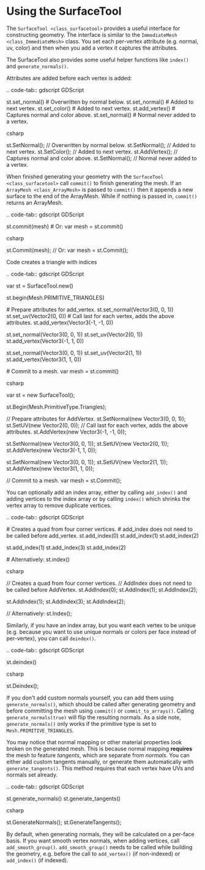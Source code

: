# Using the SurfaceTool

The `SurfaceTool <class_surfacetool>` provides a useful interface for
constructing geometry. The interface is similar to the
`ImmediateMesh <class_ImmediateMesh>` class. You set each per-vertex
attribute (e.g. normal, uv, color) and then when you add a vertex it
captures the attributes.

The SurfaceTool also provides some useful helper functions like
`index()` and `generate_normals()`.

Attributes are added before each vertex is added:

.. code-tab:: gdscript GDScript

st.set\_normal() \# Overwritten by normal below. st.set\_normal() \#
Added to next vertex. st.set\_color() \# Added to next vertex.
st.add\_vertex() \# Captures normal and color above. st.set\_normal() \#
Normal never added to a vertex.

csharp

st.SetNormal(); // Overwritten by normal below. st.SetNormal(); // Added
to next vertex. st.SetColor(); // Added to next vertex. st.AddVertex();
// Captures normal and color above. st.SetNormal(); // Normal never
added to a vertex.

When finished generating your geometry with the
`SurfaceTool <class_surfacetool>` call `commit()` to finish generating
the mesh. If an `ArrayMesh <class_ArrayMesh>` is passed to `commit()`
then it appends a new surface to the end of the ArrayMesh. While if
nothing is passed in, `commit()` returns an ArrayMesh.

.. code-tab:: gdscript GDScript

st.commit(mesh) \# Or: var mesh = st.commit()

csharp

st.Commit(mesh); // Or: var mesh = st.Commit();

Code creates a triangle with indices

.. code-tab:: gdscript GDScript

var st = SurfaceTool.new()

st.begin(Mesh.PRIMITIVE\_TRIANGLES)

\# Prepare attributes for add\_vertex. st.set\_normal(Vector3(0, 0, 1))
st.set\_uv(Vector2(0, 0)) \# Call last for each vertex, adds the above
attributes. st.add\_vertex(Vector3(-1, -1, 0))

st.set\_normal(Vector3(0, 0, 1)) st.set\_uv(Vector2(0, 1))
st.add\_vertex(Vector3(-1, 1, 0))

st.set\_normal(Vector3(0, 0, 1)) st.set\_uv(Vector2(1, 1))
st.add\_vertex(Vector3(1, 1, 0))

\# Commit to a mesh. var mesh = st.commit()

csharp

var st = new SurfaceTool();

st.Begin(Mesh.PrimitiveType.Triangles);

// Prepare attributes for AddVertex. st.SetNormal(new Vector3(0, 0, 1));
st.SetUV(new Vector2(0, 0)); // Call last for each vertex, adds the
above attributes. st.AddVertex(new Vector3(-1, -1, 0));

st.SetNormal(new Vector3(0, 0, 1)); st.SetUV(new Vector2(0, 1));
st.AddVertex(new Vector3(-1, 1, 0));

st.SetNormal(new Vector3(0, 0, 1)); st.SetUV(new Vector2(1, 1));
st.AddVertex(new Vector3(1, 1, 0));

// Commit to a mesh. var mesh = st.Commit();

You can optionally add an index array, either by calling `add_index()`
and adding vertices to the index array or by calling `index()` which
shrinks the vertex array to remove duplicate vertices.

.. code-tab:: gdscript GDScript

\# Creates a quad from four corner vertices. \# add\_index does not need
to be called before add\_vertex. st.add\_index(0) st.add\_index(1)
st.add\_index(2)

st.add\_index(1) st.add\_index(3) st.add\_index(2)

\# Alternatively: st.index()

csharp

// Creates a quad from four corner vertices. // AddIndex does not need
to be called before AddVertex. st.AddIndex(0); st.AddIndex(1);
st.AddIndex(2);

st.AddIndex(1); st.AddIndex(3); st.AddIndex(2);

// Alternatively: st.Index();

Similarly, if you have an index array, but you want each vertex to be
unique (e.g. because you want to use unique normals or colors per face
instead of per-vertex), you can call `deindex()`.

.. code-tab:: gdscript GDScript

st.deindex()

csharp

st.Deindex();

If you don't add custom normals yourself, you can add them using
`generate_normals()`, which should be called after generating geometry
and before committing the mesh using `commit()` or `commit_to_arrays()`.
Calling `generate_normals(true)` will flip the resulting normals. As a
side note, `generate_normals()` only works if the primitive type is set
to `Mesh.PRIMITIVE_TRIANGLES`.

You may notice that normal mapping or other material properties look
broken on the generated mesh. This is because normal mapping
**requires** the mesh to feature *tangents*, which are separate from
*normals*. You can either add custom tangents manually, or generate them
automatically with `generate_tangents()`. This method requires that each
vertex have UVs and normals set already.

.. code-tab:: gdscript GDScript

st.generate\_normals() st.generate\_tangents()

csharp

st.GenerateNormals(); st.GenerateTangents();

By default, when generating normals, they will be calculated on a
per-face basis. If you want smooth vertex normals, when adding vertices,
call `add_smooth_group()`. `add_smooth_group()` needs to be called while
building the geometry, e.g. before the call to `add_vertex()` (if
non-indexed) or `add_index()` (if indexed).
